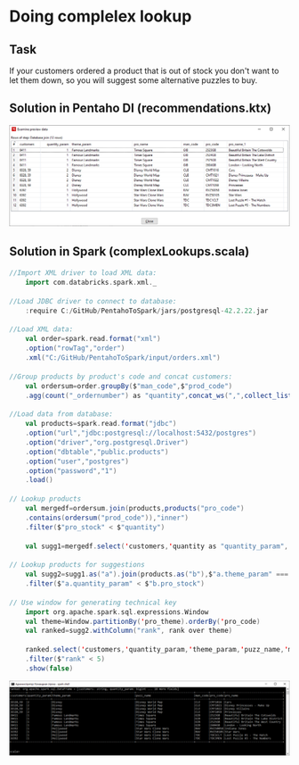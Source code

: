 # Doing complelex lookup
## Task
If your customers ordered a product that is out of stock you don't want to let them down, so you will suggest some alternative puzzles to buy.
## Solution in Pentaho DI (recommendations.ktx)
![img](https://github.com/shumasey/PentahoToSpark/blob/main/Screenshots/DoingComplexLookup_PDI.png)
## Solution in Spark (complexLookups.scala)
```scala
//Import XML driver to load XML data:
	import com.databricks.spark.xml._
	
//Load JDBC driver to connect to database:
	:require C:/GitHub/PentahoToSpark/jars/postgresql-42.2.22.jar
	
//Load XML data:
	val order=spark.read.format("xml")
	.option("rowTag","order")
	.xml("C:/GitHub/PentahoToSpark/input/orders.xml")
	
//Group products by product's code and concat customers:
	val ordersum=order.groupBy($"man_code",$"prod_code")
	.agg(count("_ordernumber") as "quantity",concat_ws(",",collect_list("idcus")) as "customers")
	
//Load data from database:
	val products=spark.read.format("jdbc")
	.option("url","jdbc:postgresql://localhost:5432/postgres")
	.option("driver","org.postgresql.Driver")
	.option("dbtable","public.products")
	.option("user","postgres")
	.option("password","1")
	.load()
	
// Lookup products
	val mergedf=ordersum.join(products,products("pro_code")
	.contains(ordersum("prod_code")),"inner")
	.filter($"pro_stock" < $"quantity")
	
	val sugg1=mergedf.select('customers,'quantity as "quantity_param",'pro_theme as "theme_param",'pro_name as "puzz_name")
	
// Lookup products for suggestions
	val sugg2=sugg1.as("a").join(products.as("b"),$"a.theme_param" === $"b.pro_theme")
	.filter($"a.quantity_param" < $"b.pro_stock")
	
// Use window for generating technical key
	import org.apache.spark.sql.expressions.Window
	val theme=Window.partitionBy('pro_theme).orderBy('pro_code)
	val ranked=sugg2.withColumn("rank", rank over theme)
	
	ranked.select('customers,'quantity_param,'theme_param,'puzz_name,'man_code,'pro_code,'pro_name)
	.filter($"rank" < 5)
	.show(false)
```
![img](https://github.com/shumasey/PentahoToSpark/blob/main/Screenshots/DoingComplexLookup_Spark.png)